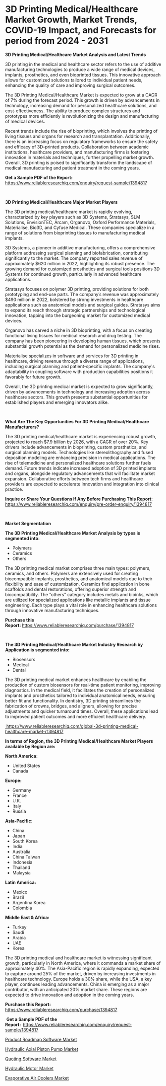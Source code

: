 <p><h1>3D Printing Medical/Healthcare Market Growth, Market Trends, COVID-19 Impact, and Forecasts for period from 2024 - 2031</h1></p><p><strong>3D Printing Medical/Healthcare Market Analysis and Latest Trends</strong></p>
<p><p>3D printing in the medical and healthcare sector refers to the use of additive manufacturing technologies to produce a wide range of medical devices, implants, prosthetics, and even bioprinted tissues. This innovative approach allows for customized solutions tailored to individual patient needs, enhancing the quality of care and improving surgical outcomes.</p><p>The 3D Printing Medical/Healthcare Market is expected to grow at a CAGR of 7% during the forecast period. This growth is driven by advancements in technology, increasing demand for personalized healthcare solutions, and cost-effectiveness. The ability to produce complex structures and prototypes more efficiently is revolutionizing the design and manufacturing of medical devices.</p><p>Recent trends include the rise of bioprinting, which involves the printing of living tissues and organs for research and transplantation. Additionally, there is an increasing focus on regulatory frameworks to ensure the safety and efficacy of 3D-printed products. Collaboration between academic institutions, healthcare providers, and manufacturing firms is fostering innovation in materials and techniques, further propelling market growth. Overall, 3D printing is poised to significantly transform the landscape of medical manufacturing and patient treatment in the coming years.</p></p>
<p><strong>Get a Sample PDF of the Report:&nbsp;</strong> <a href="https://www.reliableresearchiq.com/enquiry/request-sample/1394817?utm_campaign=1088&utm_medium=2&utm_source=Github&utm_content=ia&utm_term=17112024&utm_id=3d-printing-medicalhealthcare">https://www.reliableresearchiq.com/enquiry/request-sample/1394817</a></p>
<p>&nbsp;</p>
<p><strong>3D Printing Medical/Healthcare Major Market Players</strong></p>
<p><p>The 3D printing medical/healthcare market is rapidly evolving, characterized by key players such as 3D Systems, Stratasys, SLM Solutions, EnvisionTEC, Arcam, Organovo, Oxford Performance Materials, Materialise, Bio3D, and Cyfuse Medical. These companies specialize in a range of solutions from bioprinting tissues to manufacturing medical implants.</p><p>3D Systems, a pioneer in additive manufacturing, offers a comprehensive platform addressing surgical planning and biofabrication, contributing significantly to the market. The company reported sales revenue of approximately $620 million in 2022, highlighting its robust presence. The growing demand for customized prosthetics and surgical tools positions 3D Systems for continued growth, particularly in advanced healthcare applications.</p><p>Stratasys focuses on polymer 3D printing, providing solutions for both prototyping and end-use parts. The company’s revenue was approximately $490 million in 2022, bolstered by strong investments in healthcare applications such as anatomical models and surgical guides. Stratasys aims to expand its reach through strategic partnerships and technological innovation, tapping into the burgeoning market for customized medical devices.</p><p>Organovo has carved a niche in 3D bioprinting, with a focus on creating functional living tissues for medical research and drug testing. The company has been pioneering in developing human tissues, which presents substantial growth potential as the demand for personalized medicine rises.</p><p>Materialise specializes in software and services for 3D printing in healthcare, driving revenue through a diverse range of applications, including surgical planning and patient-specific implants. The company's adaptability in coupling software with production capabilities positions it favorably for future growth.</p><p>Overall, the 3D printing medical market is expected to grow significantly, driven by advancements in technology and increasing adoption across healthcare sectors. This growth presents substantial opportunities for established players and emerging innovators alike.</p></p>
<p>&nbsp;</p>
<p><strong>What Are The Key Opportunities For 3D Printing Medical/Healthcare Manufacturers?</strong></p>
<p><p>The 3D printing medical/healthcare market is experiencing robust growth, projected to reach $7.9 billion by 2026, with a CAGR of over 20%. Key drivers include advancements in bioprinting, custom prosthetics, and surgical planning models. Technologies like stereolithography and fused deposition modeling are enhancing precision in medical applications. The rise of telemedicine and personalized healthcare solutions further fuels demand. Future trends indicate increased adoption of 3D printed implants and organs, alongside regulatory advancements that will facilitate market expansion. Collaborative efforts between tech firms and healthcare providers are expected to accelerate innovation and integration into clinical practice.</p></p>
<p><strong>Inquire or Share Your Questions If Any Before Purchasing This Report:</strong> <a href="https://www.reliableresearchiq.com/enquiry/pre-order-enquiry/1394817?utm_campaign=1088&utm_medium=2&utm_source=Github&utm_content=ia&utm_term=17112024&utm_id=3d-printing-medicalhealthcare">https://www.reliableresearchiq.com/enquiry/pre-order-enquiry/1394817</a></p>
<p>&nbsp;</p>
<p><strong>Market Segmentation</strong></p>
<p><strong>The 3D Printing Medical/Healthcare Market Analysis by types is segmented into:</strong></p>
<p><ul><li>Polymers</li><li>Ceramics</li><li>Others</li></ul></p>
<p><p>The 3D printing medical market comprises three main types: polymers, ceramics, and others. Polymers are extensively used for creating biocompatible implants, prosthetics, and anatomical models due to their flexibility and ease of customization. Ceramics find application in bone scaffolds and dental restorations, offering superior strength and biocompatibility. The "others" category includes metals and bioinks, which are utilized for specialized applications like metallic implants and tissue engineering. Each type plays a vital role in enhancing healthcare solutions through innovative manufacturing techniques.</p></p>
<p><strong>Purchase this Report:&nbsp;</strong><a href="https://www.reliableresearchiq.com/purchase/1394817?utm_campaign=1088&utm_medium=2&utm_source=Github&utm_content=ia&utm_term=17112024&utm_id=3d-printing-medicalhealthcare">https://www.reliableresearchiq.com/purchase/1394817</a></p>
<p>&nbsp;</p>
<p><strong>The 3D Printing Medical/Healthcare Market Industry Research by Application is segmented into:</strong></p>
<p><ul><li>Biosensors</li><li>Medical</li><li>Dental</li></ul></p>
<p><p>The 3D printing medical market enhances healthcare by enabling the production of custom biosensors for real-time patient monitoring, improving diagnostics. In the medical field, it facilitates the creation of personalized implants and prosthetics tailored to individual anatomical needs, ensuring better fit and functionality. In dentistry, 3D printing streamlines the fabrication of crowns, bridges, and aligners, allowing for precise adjustments and quicker turnaround times. Overall, these applications lead to improved patient outcomes and more efficient healthcare delivery.</p></p>
<p><a href="https://www.reliableresearchiq.com/global-3d-printing-medical-healthcare-market-r1394817?utm_campaign=1088&utm_medium=2&utm_source=Github&utm_content=ia&utm_term=17112024&utm_id=3d-printing-medicalhealthcare">&nbsp;https://www.reliableresearchiq.com/global-3d-printing-medical-healthcare-market-r1394817</a></p>
<p><strong>In terms of Region, the 3D Printing Medical/Healthcare Market Players available by Region are:</strong></p>
<p>
    <p> <strong> North America: </strong>
        <ul>
            <li>United States</li>
            <li>Canada</li>
        </ul>
        </p> 
    <p> <strong> Europe: </strong>
        <ul>
            <li>Germany</li>
            <li>France</li>
            <li>U.K.</li>
            <li>Italy</li>
            <li>Russia</li>
        </ul>
        </p> 
    <p> <strong> Asia-Pacific: </strong>
        <ul>
            <li>China</li>
            <li>Japan</li>
            <li>South Korea</li>
            <li>India</li>
            <li>Australia</li>
            <li>China Taiwan</li>
            <li>Indonesia</li>
            <li>Thailand</li>
            <li>Malaysia</li>
        </ul>
        </p> 
    <p> <strong> Latin America: </strong>
        <ul>
            <li>Mexico</li>
            <li>Brazil</li>
            <li>Argentina Korea</li>
            <li>Colombia</li>
        </ul>
        </p> 
    <p> <strong> Middle East & Africa: </strong>
        <ul>
            <li>Turkey</li>
            <li>Saudi</li>
            <li>Arabia</li>
            <li>UAE</li>
            <li>Korea</li>
        </ul>
    </p>
    </p>
<p><p>The 3D printing medical and healthcare market is witnessing significant growth, particularly in North America, where it commands a market share of approximately 40%. The Asia-Pacific region is rapidly expanding, expected to capture around 25% of the market, driven by increasing investments in healthcare technology. Europe holds a 30% share, while the USA, a key player, continues leading advancements. China is emerging as a major contributor, with an anticipated 20% market share. These regions are expected to drive innovation and adoption in the coming years.</p></p>
<p><strong>Purchase this Report: </strong><a href="https://www.reliableresearchiq.com/purchase/1394817?utm_campaign=1088&utm_medium=2&utm_source=Github&utm_content=ia&utm_term=17112024&utm_id=3d-printing-medicalhealthcare">https://www.reliableresearchiq.com/purchase/1394817</a></p>
<p>&nbsp;<strong>Get a Sample PDF of the Report:&nbsp;&nbsp;</strong><a href="https://www.reliableresearchiq.com/enquiry/request-sample/1394817?utm_campaign=1088&utm_medium=2&utm_source=Github&utm_content=ia&utm_term=17112024&utm_id=3d-printing-medicalhealthcare">https://www.reliableresearchiq.com/enquiry/request-sample/1394817</a></p>
<p><strong></strong></p>
<p><p><a href="https://issuu.com/reportprime-2/docs/product-roadmap-software-market-siz_06466a5cb09151?utm_campaign=1088&utm_medium=2&utm_source=Github&utm_content=ia&utm_term=17112024&utm_id=3d-printing-medicalhealthcare">Product Roadmap Software Market</a></p><p><a href="https://www.linkedin.com/pulse/hydraulic-axial-piston-pump-market-indicators-size-regional-mz8ue?utm_campaign=1088&utm_medium=2&utm_source=Github&utm_content=ia&utm_term=17112024&utm_id=3d-printing-medicalhealthcare">Hydraulic Axial Piston Pump Market</a></p><p><a href="https://issuu.com/reportprime-2/docs/quoting-software-market-size-2030.p_c6093c4896bb6d?utm_campaign=1088&utm_medium=2&utm_source=Github&utm_content=ia&utm_term=17112024&utm_id=3d-printing-medicalhealthcare">Quoting Software Market</a></p><p><a href="https://www.linkedin.com/pulse/navigating-global-hydraulic-motor-market-landscape-trends-ayqye?utm_campaign=1088&utm_medium=2&utm_source=Github&utm_content=ia&utm_term=17112024&utm_id=3d-printing-medicalhealthcare">Hydraulic Motor Market</a></p><p><a href="https://www.linkedin.com/pulse/global-evaporative-air-coolers-market-landscape-future-trends-1kdfe?utm_campaign=1088&utm_medium=2&utm_source=Github&utm_content=ia&utm_term=17112024&utm_id=3d-printing-medicalhealthcare">Evaporative Air Coolers Market</a></p></p>